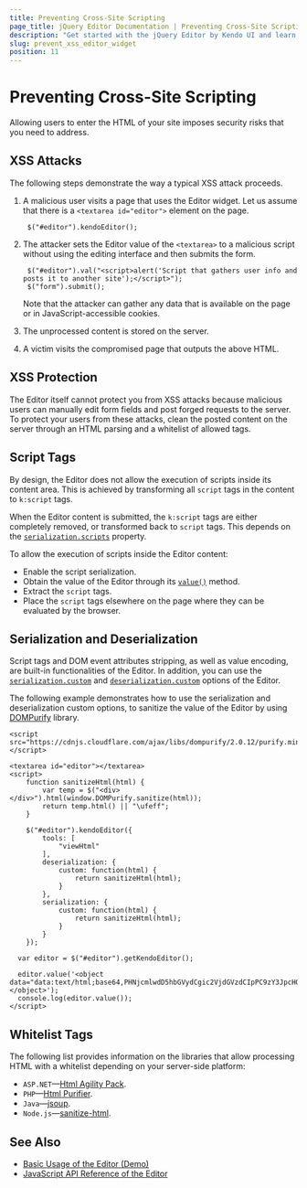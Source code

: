 ```yaml
---
title: Preventing Cross-Site Scripting
page_title: jQuery Editor Documentation | Preventing Cross-Site Scripting
description: "Get started with the jQuery Editor by Kendo UI and learn about the security implications of allowing an HTML editing in your pages and how to secure them."
slug: prevent_xss_editor_widget
position: 11
---
```


# Preventing Cross-Site Scripting

Allowing users to enter the HTML of your site imposes security risks that you need to address.

## XSS Attacks

The following steps demonstrate the way a typical XSS attack proceeds.

1. A malicious user visits a page that uses the Editor widget. Let us assume that there is a `<textarea id="editor">` element on the page.

        $("#editor").kendoEditor();

2. The attacker sets the Editor value of the `<textarea>` to a malicious script without using the editing interface and then submits the form.

        $("#editor").val("<script>alert('Script that gathers user info and posts it to another site');</script>");
        $("form").submit();

   Note that the attacker can gather any data that is available on the page or in JavaScript-accessible cookies.

3. The unprocessed content is stored on the server.
4. A victim visits the compromised page that outputs the above HTML.

## XSS Protection

The Editor itself cannot protect you from XSS attacks because malicious users can manually edit form fields and post forged requests to the server. To protect your users from these attacks, clean the posted content on the server through an HTML parsing and a whitelist of allowed tags.

## Script Tags

By design, the Editor does not allow the execution of scripts inside its content area. This is achieved by transforming all `script` tags in the content to `k:script` tags.

When the Editor content is submitted, the `k:script` tags are either completely removed, or transformed back to `script` tags. This depends on the [`serialization.scripts`](/api/javascript/ui/editor/configuration/serialization.scripts) property.

To allow the execution of scripts inside the Editor content:

* Enable the script serialization.
* Obtain the value of the Editor through its [`value()`](/api/javascript/ui/editor/methods/value) method.
* Extract the `script` tags.
* Place the `script` tags elsewhere on the page where they can be evaluated by the browser.

## Serialization and Deserialization

Script tags and DOM event attributes stripping, as well as value encoding, are built-in functionalities of the Editor. In addition, you can use the [`serialization.custom`](/api/javascript/ui/editor/configuration/serialization.custom) and [`deserialization.custom`](/api/javascript/ui/editor/configuration/deserialization.custom) options of the Editor.

The following example demonstrates how to use the serialization and deserialization custom options, to sanitize the value of the Editor by using [DOMPurify](https://github.com/cure53/DOMPurify) library.

```dojo
<script src="https://cdnjs.cloudflare.com/ajax/libs/dompurify/2.0.12/purify.min.js"></script>
 
<textarea id="editor"></textarea>
<script>
    function sanitizeHtml(html) {
		var temp = $("<div></div>").html(window.DOMPurify.sanitize(html));
		return temp.html() || "\ufeff";
    }

    $("#editor").kendoEditor({
		tools: [
			"viewHtml"
		],
		deserialization: {
			custom: function(html) {
				return sanitizeHtml(html);
			}
		},
		serialization: {
			custom: function(html) {
				return sanitizeHtml(html);
			}
		}
    });

  var editor = $("#editor").getKendoEditor();

  editor.value('<object data="data:text/html;base64,PHNjcmlwdD5hbGVydCgic2VjdGVzdCIpPC9zY3JpcHQ+"></object>');
  console.log(editor.value());
</script>
```

## Whitelist Tags

The following list provides information on the libraries that allow processing HTML with a whitelist depending on your server-side platform:

- `ASP.NET`&mdash;[Html Agility Pack](http://htmlagilitypack.codeplex.com/).
- `PHP`&mdash;[Html Purifier](http://htmlpurifier.org/).
- `Java`&mdash;[jsoup](https://jsoup.org/).
- `Node.js`&mdash;[sanitize-html](https://www.npmjs.com/package/sanitize-html).

## See Also

* [Basic Usage of the Editor (Demo)](https://demos.telerik.com/kendo-ui/editor/index)
* [JavaScript API Reference of the Editor](/api/javascript/ui/editor)
